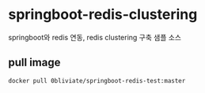 # springboot-redis-clustering
springboot와 redis 연동,  redis clustering 구축 샘플 소스

## pull image
```
docker pull 0bliviate/springboot-redis-test:master
```
